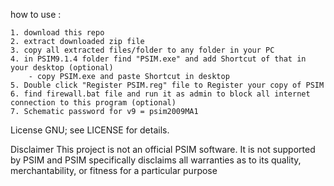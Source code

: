 how to use :

	1. download this repo
	2. extract downloaded zip file
	3. copy all extracted files/folder to any folder in your PC
	4. in PSIM9.1.4 folder find "PSIM.exe" and add Shortcut of that in your desktop (optional)
		- copy PSIM.exe and paste Shortcut in desktop 
	5. Double click "Register PSIM.reg" file to Register your copy of PSIM 
	6. find firewall.bat file and run it as admin to block all internet connection to this program (optional)                                                     
	7. Schematic password for v9 = psim2009MA1 

License
GNU; see LICENSE for details.

Disclaimer
This project is not an official PSIM software. It is not supported by PSIM and PSIM specifically disclaims all warranties as to its quality, merchantability, or fitness for a particular purpose
